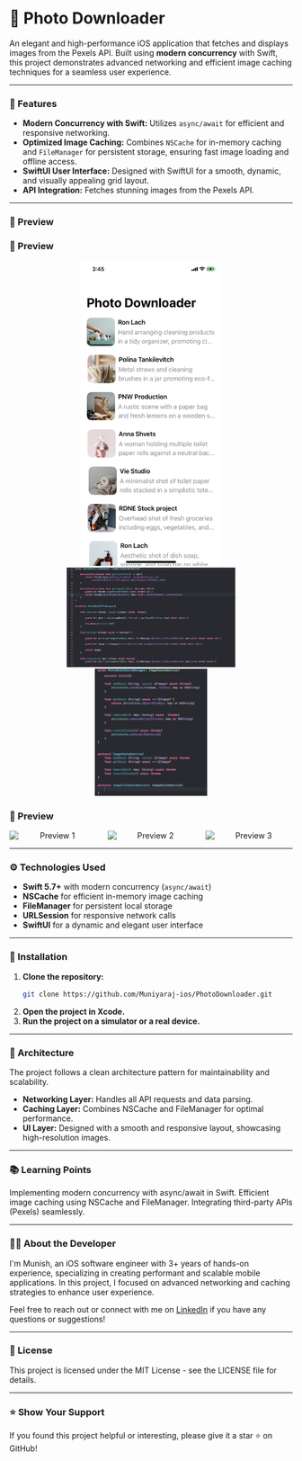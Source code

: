 # 📸 Photo Downloader  
An elegant and high-performance iOS application that fetches and displays images from the Pexels API. Built using **modern concurrency** with Swift, this project demonstrates advanced networking and efficient image caching techniques for a seamless user experience.  

---

### 🚀 Features  
- **Modern Concurrency with Swift:** Utilizes `async/await` for efficient and responsive networking.  
- **Optimized Image Caching:** Combines `NSCache` for in-memory caching and `FileManager` for persistent storage, ensuring fast image loading and offline access.  
- **SwiftUI User Interface:** Designed with SwiftUI for a smooth, dynamic, and visually appealing grid layout.  
- **API Integration:** Fetches stunning images from the Pexels API.  

---

### 📸 Preview  
### 📸 Preview  
<p align="center">
  <img src="https://raw.githubusercontent.com/Muniyaraj-ios/assets/main/PhotoDownloader/Preview.png" alt="Preview 1" width="250" hspace="10">
  <img src="https://raw.githubusercontent.com/Muniyaraj-ios/assets/main/PhotoDownloader/preview_filedownload.png" alt="Preview 2" width="300" hspace="10">
  <img src="https://raw.githubusercontent.com/Muniyaraj-ios/assets/main/PhotoDownloader/preview_cachedownload.png" alt="Preview 3" width="200">
</p>

### 📸 Preview  
<div align="center" style="display: flex; justify-content: center; gap: 20px;">
  <img src="https://raw.githubusercontent.com/Muniyaraj-ios/assets/main/PhotoDownloader/Preview1.png" alt="Preview 1" width="250" style="object-fit: contain;">
  <img src="https://raw.githubusercontent.com/Muniyaraj-ios/assets/main/PhotoDownloader/Preview2.png" alt="Preview 2" width="250" style="object-fit: contain;">
  <img src="https://raw.githubusercontent.com/Muniyaraj-ios/assets/main/PhotoDownloader/Preview3.png" alt="Preview 3" width="250" style="object-fit: contain;">
</div>



---

### ⚙️ Technologies Used  
- **Swift 5.7+** with modern concurrency (`async/await`)  
- **NSCache** for efficient in-memory image caching  
- **FileManager** for persistent local storage  
- **URLSession** for responsive network calls  
- **SwiftUI** for a dynamic and elegant user interface  

---

### 🔧 Installation  
1. **Clone the repository:**  
   ```bash
   git clone https://github.com/Muniyaraj-ios/PhotoDownloader.git
   
2. **Open the project in Xcode.**
3. **Run the project on a simulator or a real device.**
   
---

### 🧩 Architecture

The project follows a clean architecture pattern for maintainability and scalability.

- **Networking Layer:** Handles all API requests and data parsing.
- **Caching Layer:** Combines NSCache and FileManager for optimal performance.
- **UI Layer:** Designed with a smooth and responsive layout, showcasing high-resolution images.
   
---

### 📚 Learning Points

Implementing modern concurrency with async/await in Swift.
Efficient image caching using NSCache and FileManager.
Integrating third-party APIs (Pexels) seamlessly.
   
---

### 👨‍💻 About the Developer

I'm Munish, an iOS software engineer with 3+ years of hands-on experience, specializing in creating performant and scalable mobile applications. In this project, I focused on advanced networking and caching strategies to enhance user experience.

Feel free to reach out or connect with me on [LinkedIn](https://in.linkedin.com/in/muniyaraj-ios) if you have any questions or suggestions!
   
---

### 📜 License

This project is licensed under the MIT License - see the LICENSE file for details.
   
---

### ⭐️ Show Your Support

If you found this project helpful or interesting, please give it a star ⭐️ on GitHub!
